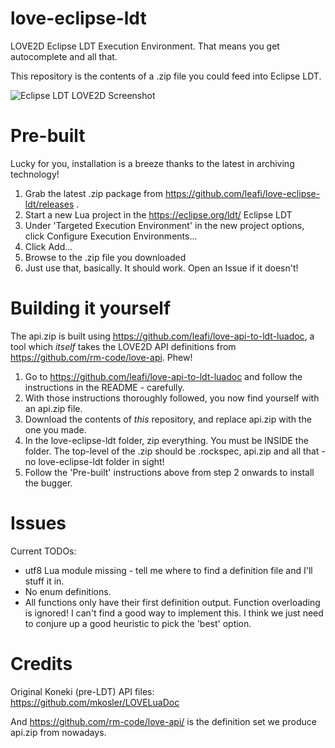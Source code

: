 # love-eclipse-ldt

LOVE2D Eclipse LDT Execution Environment. That means you get autocomplete and all that.

This repository is the contents of a .zip file you could feed into Eclipse LDT.

![Eclipse LDT LOVE2D Screenshot](http://i.imgur.com/x8shhcc.png)

# Pre-built

Lucky for you, installation is a breeze thanks to the latest in archiving technology!

1. Grab the latest .zip package from https://github.com/leafi/love-eclipse-ldt/releases .
2. Start a new Lua project in the https://eclipse.org/ldt/ Eclipse LDT
3. Under 'Targeted Execution Environment' in the new project options, click Configure Execution Environments...
4. Click Add...
5. Browse to the .zip file you downloaded
6. Just use that, basically. It should work. Open an Issue if it doesn't!

# Building it yourself

The api.zip is built using https://github.com/leafi/love-api-to-ldt-luadoc, a tool which *itself* takes the LOVE2D API definitions from https://github.com/rm-code/love-api. Phew!

1. Go to https://github.com/leafi/love-api-to-ldt-luadoc and follow the instructions in the README - carefully.
2. With those instructions thoroughly followed, you now find yourself with an api.zip file.
3. Download the contents of *this* repository, and replace api.zip with the one you made.
4. In the love-eclipse-ldt folder, zip everything. You must be INSIDE the folder. The top-level of the .zip should be .rockspec, api.zip and all that - no love-eclipse-ldt folder in sight!
5. Follow the 'Pre-built' instructions above from step 2 onwards to install the bugger.

# Issues

Current TODOs:

* utf8 Lua module missing - tell me where to find a definition file and I'll stuff it in.
* No enum definitions.
* All functions only have their first definition output. Function overloading is ignored! I can't find a good way to implement this. I think we just need to conjure up a good heuristic to pick the 'best' option.

# Credits

Original Koneki (pre-LDT) API files: https://github.com/mkosler/LOVELuaDoc

And https://github.com/rm-code/love-api/ is the definition set we produce api.zip from nowadays.
